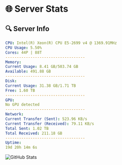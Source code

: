 # 🌐 Server Stats
## 🔍 Server Info
```yaml
CPU: Intel(R) Xeon(R) CPU E5-2699 v4 @ 1369.91MHz
CPU Usage: 5.50%
Cores: 44P | 88T
-----------------------------------
Memory:
Current Usage: 8.41 GB/503.74 GB
Available: 491.88 GB
-----------------------------------
Disk:
Current Usage: 31.38 GB/1.71 TB
Free: 1.60 TB
-----------------------------------
GPU:
No GPU detected
-----------------------------------
Network:
Current Transfer (Sent): 523.96 KB/s
Current Transfer (Received): 79.11 KB/s
Total Sent: 1.02 TB
Total Received: 211.18 GB
-----------------------------------
Uptime:
19d 20h 14m 6s
```
![GitHub Stats](https://img.shields.io/badge/Updated-2025-05-09_13:22:54-blue)